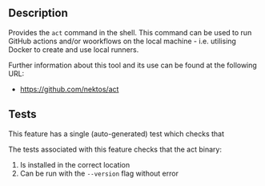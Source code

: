 ## Description

Provides the `act` command in the shell. This command can be used to run GitHub 
actions and/or woorkflows on the local machine - i.e. utilising Docker to create
and use local runners.

Further information about this tool and its use can be found at the following URL:
* https://github.com/nektos/act

## Tests

This feature has a single (auto-generated) test which checks that 

The tests associated with this feature checks that the act binary:

1) Is installed in the correct location
1) Can be run with the `--version` flag without error
